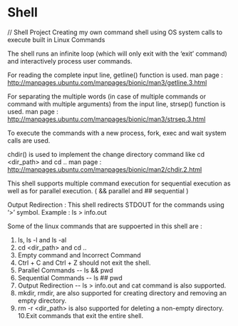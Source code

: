 # Shell

// Shell Project 
Creating my own command shell using OS system calls to execute built in Linux Commands

The shell runs an infinite loop (which will only exit with the ‘exit’ command) and interactively process user commands.

For reading the complete input line, getline() function is used.
man page : http://manpages.ubuntu.com/manpages/bionic/man3/getline.3.html

For separating the multiple words (in case of multiple commands or command with multiple arguments) from the input line, strsep() function is used.
man page : http://manpages.ubuntu.com/manpages/bionic/man3/strsep.3.html

 To execute the commands with a new process, fork, exec and wait system calls are used.
 
chdir() is used to implement the change directory command like cd <dir_path> and cd .. 
man page : http://manpages.ubuntu.com/manpages/bionic/man2/chdir.2.html

This shell supports multiple command execution for sequential execution as well as for parallel execution. ( && parallel and ## sequential )

Output Redirection : 
This shell redirects STDOUT for the commands using ‘>’ symbol. 
Example : ls > info.out

Some of the linux commands that are suppoerted in this shell are : 
1. ls, ls -l and ls -al
2. cd <dir_path> and cd ..
3. Empty command and Incorrect Command
4. Ctrl + C and Ctrl + Z should not exit the shell.
5. Parallel Commands -- ls && pwd 
6. Sequential Commands -- ls ## pwd
7. Output Redirection -- ls > info.out and cat command is also supported.
8. mkdir, rmdir, are also supported for creating directory and removing an empty directory. 
9. rm -r <dir_path> is also supported for deleting a non-empty directory.
10.Exit commands that exit the entire shell.
 
